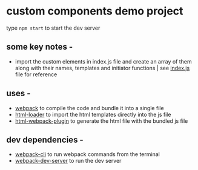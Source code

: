 # custom components demo project

type `npm start` to start the dev server

## some key notes -

- import the custom elements in index.js file and create an array of them along with their names, templates and initiator functions | see [index.js](./src/index.js) file for reference

## uses -

- [webpack](https://webpack.js.org/)
  to compile the code and bundle it into a single file
- [html-loader](https://webpack.js.org/loaders/html-loader/)
  to import the html templates directly into the js file
- [html-webpack-plugin](https://webpack.js.org/plugins/html-webpack-plugin/)
  to generate the html file with the bundled js file

## dev dependencies -

- [webpack-cli](https://www.npmjs.com/package/webpack-cli)
  to run webpack commands from the terminal
- [webpack-dev-server](https://www.npmjs.com/package/webpack-dev-server)
  to run the dev server
